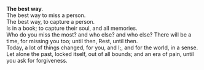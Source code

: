 **The best way**.  
The best way to miss a person.  
The best way, to capture a person.  
Is in a book; to capture their soul, and all memories.  
Who do you miss the most? and who else? and who else? There will be a time, for missing you too; until then, Rest, until then.  
Today, a lot of things changed, for you, and I;, and for the world, in a sense.  
Let alone the past, locked itself, out of all bounds; and an era of pain, until you ask for forgiveness.  

